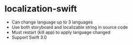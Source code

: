 # localization-swift
- Can change language up to 3 languages
- Use both storyboard and localizable string in source code
- Must restart (kill app) to apply language changed
- Support Swift 3.0
